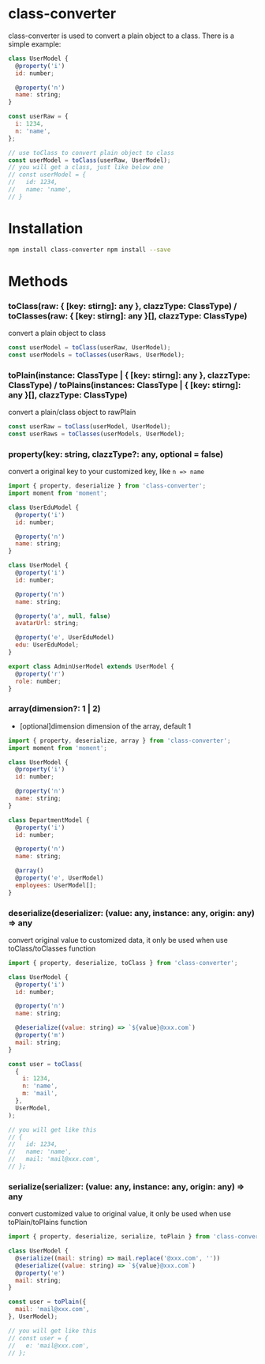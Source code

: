 # class-converter

class-converter is used to convert a plain object to a class.
There is a simple example:

```js
class UserModel {
  @property('i')
  id: number;

  @property('n')
  name: string;
}

const userRaw = {
  i: 1234,
  n: 'name',
};

// use toClass to convert plain object to class
const userModel = toClass(userRaw, UserModel);
// you will get a class, just like below one
// const userModel = {
//   id: 1234,
//   name: 'name',
// }
```

# Installation

```bash
npm install class-converter npm install --save
```

# Methods

### toClass(raw: { [key: stirng]: any }, clazzType: ClassType) / toClasses(raw: { [key: stirng]: any }[], clazzType: ClassType)

convert a plain object to class

```js
const userModel = toClass(userRaw, UserModel);
const userModels = toClasses(userRaws, UserModel);
```

### toPlain(instance: ClassType | { [key: stirng]: any }, clazzType: ClassType) / toPlains(instances: ClassType | { [key: stirng]: any }[], clazzType: ClassType)

convert a plain/class object to rawPlain

```js
const userRaw = toClass(userModel, UserModel);
const userRaws = toClasses(userModels, UserModel);
```

### property(key: string, clazzType?: any, optional = false)

convert a original key to your customized key, like `n => name`

```js
import { property, deserialize } from 'class-converter';
import moment from 'moment';

class UserEduModel {
  @property('i')
  id: number;

  @property('n')
  name: string;
}

class UserModel {
  @property('i')
  id: number;

  @property('n')
  name: string;

  @property('a', null, false)
  avatarUrl: string;

  @property('e', UserEduModel)
  edu: UserEduModel;
}

export class AdminUserModel extends UserModel {
  @property('r')
  role: number;
}
```

### array(dimension?: 1 | 2)

- [optional]dimension dimension of the array, default 1

```js
import { property, deserialize, array } from 'class-converter';
import moment from 'moment';

class UserModel {
  @property('i')
  id: number;

  @property('n')
  name: string;
}

class DepartmentModel {
  @property('i')
  id: number;

  @property('n')
  name: string;

  @array()
  @property('e', UserModel)
  employees: UserModel[];
}
```

### deserialize(deserializer: (value: any, instance: any, origin: any) => any

convert original value to customized data, it only be used when use toClass/toClasses function

```js
import { property, deserialize, toClass } from 'class-converter';

class UserModel {
  @property('i')
  id: number;

  @property('n')
  name: string;

  @deserialize((value: string) => `${value}@xxx.com`)
  @property('m')
  mail: string;
}

const user = toClass(
  {
    i: 1234,
    n: 'name',
    m: 'mail',
  },
  UserModel,
);

// you will get like this
// {
//   id: 1234,
//   name: 'name',
//   mail: 'mail@xxx.com',
// };
```

### serialize(serializer: (value: any, instance: any, origin: any) => any

convert customized value to original value, it only be used when use toPlain/toPlains function

```js
import { property, deserialize, serialize, toPlain } from 'class-converter';

class UserModel {
  @serialize((mail: string) => mail.replace('@xxx.com', ''))
  @deserialize((value: string) => `${value}@xxx.com`)
  @property('e')
  mail: string;
}

const user = toPlain({
  mail: 'mail@xxx.com',
}, UserModel);

// you will get like this
// const user = {
//   e: 'mail@xxx.com',
// };
```
